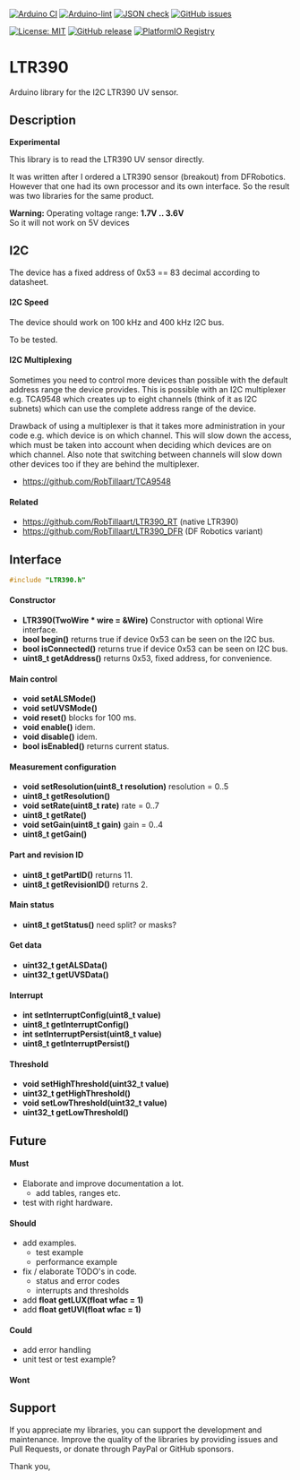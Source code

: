 
[![Arduino CI](https://github.com/RobTillaart/LTR390_RT/workflows/Arduino%20CI/badge.svg)](https://github.com/marketplace/actions/arduino_ci)
[![Arduino-lint](https://github.com/RobTillaart/LTR390_RT/actions/workflows/arduino-lint.yml/badge.svg)](https://github.com/RobTillaart/LTR390_RT/actions/workflows/arduino-lint.yml)
[![JSON check](https://github.com/RobTillaart/LTR390_RT/actions/workflows/jsoncheck.yml/badge.svg)](https://github.com/RobTillaart/LTR390_RT/actions/workflows/jsoncheck.yml)
[![GitHub issues](https://img.shields.io/github/issues/RobTillaart/LTR390_RT.svg)](https://github.com/RobTillaart/LTR390_RT/issues)

[![License: MIT](https://img.shields.io/badge/license-MIT-green.svg)](https://github.com/RobTillaart/LTR390_RT/blob/master/LICENSE)
[![GitHub release](https://img.shields.io/github/release/RobTillaart/LTR390_RT.svg?maxAge=3600)](https://github.com/RobTillaart/LTR390_RT/releases)
[![PlatformIO Registry](https://badges.registry.platformio.org/packages/robtillaart/library/LTR390.svg)](https://registry.platformio.org/libraries/robtillaart/LTR390)


# LTR390

Arduino library for the I2C LTR390 UV sensor.


## Description

**Experimental**

This library is to read the LTR390 UV sensor directly.

It was written after I ordered a LTR390 sensor (breakout) from DFRobotics.
However that one had its own processor and its own interface. 
So the result was two libraries for the same product.

**Warning:** Operating voltage range: **1.7V .. 3.6V**  
So it will not work on 5V devices


## I2C

The device has a fixed address of 0x53 == 83 decimal according to datasheet.

#### I2C Speed

The device should work on 100 kHz and 400 kHz I2C bus.

To be tested.


#### I2C Multiplexing

Sometimes you need to control more devices than possible with the default
address range the device provides.
This is possible with an I2C multiplexer e.g. TCA9548 which creates up
to eight channels (think of it as I2C subnets) which can use the complete
address range of the device.

Drawback of using a multiplexer is that it takes more administration in
your code e.g. which device is on which channel.
This will slow down the access, which must be taken into account when
deciding which devices are on which channel.
Also note that switching between channels will slow down other devices
too if they are behind the multiplexer.

- https://github.com/RobTillaart/TCA9548


#### Related

- https://github.com/RobTillaart/LTR390_RT   (native LTR390)
- https://github.com/RobTillaart/LTR390_DFR  (DF Robotics variant)


## Interface

```cpp
#include "LTR390.h"
```

#### Constructor

- **LTR390(TwoWire \* wire = &Wire)** Constructor 
with optional Wire interface.
- **bool begin()** returns true if device 0x53 can be seen on the I2C bus.
- **bool isConnected()** returns true if device 0x53 can be seen on I2C bus.
- **uint8_t getAddress()** returns 0x53, fixed address, for convenience.


#### Main control

- **void setALSMode()**
- **void setUVSMode()**
- **void reset()** blocks for 100 ms.
- **void enable()** idem.
- **void disable()** idem.
- **bool isEnabled()** returns current status.


#### Measurement configuration

- **void setResolution(uint8_t resolution)** resolution = 0..5
- **uint8_t getResolution()**
- **void setRate(uint8_t rate)** rate = 0..7
- **uint8_t getRate()**
- **void setGain(uint8_t gain)** gain = 0..4
- **uint8_t getGain()**


#### Part and revision ID

- **uint8_t getPartID()** returns 11.
- **uint8_t getRevisionID()** returns 2.


#### Main status

- **uint8_t getStatus()** need split? or masks?


#### Get data

- **uint32_t getALSData()**
- **uint32_t getUVSData()**


#### Interrupt

- **int setInterruptConfig(uint8_t value)**
- **uint8_t getInterruptConfig()**
- **int setInterruptPersist(uint8_t value)**
- **uint8_t getInterruptPersist()**


#### Threshold

- **void setHighThreshold(uint32_t value)**
- **uint32_t getHighThreshold()**
- **void setLowThreshold(uint32_t value)**
- **uint32_t getLowThreshold()**


## Future

#### Must

- Elaborate and improve documentation a lot.
  - add tables, ranges etc.
- test with right hardware.

#### Should

- add examples.
  - test example
  - performance example
- fix / elaborate TODO's in code.
  - status and error codes
  - interrupts and thresholds
- add **float getLUX(float wfac = 1)**
- add **float getUVI(float wfac = 1)**

#### Could

- add error handling
- unit test or test example?

#### Wont


## Support

If you appreciate my libraries, you can support the development and maintenance.
Improve the quality of the libraries by providing issues and Pull Requests, or
donate through PayPal or GitHub sponsors.

Thank you,


